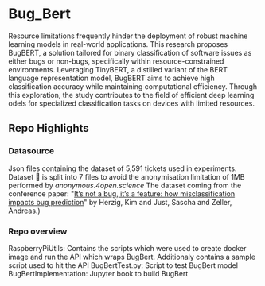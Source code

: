 # Bug_Bert
Resource limitations frequently hinder the deployment of robust machine learning models in real-world applications. This research proposes BugBERT, a solution tailored for binary classification of software issues as either bugs or non-bugs, specifically within resource-constrained environments. Leveraging TinyBERT, a distilled variant of the BERT language representation model, BugBERT aims to achieve high classification accuracy while maintaining computational efficiency. Through this exploration, the study contributes to the field of efficient deep learning odels for specialized classification tasks on devices with limited resources.

## Repo Highlights
### Datasource
Json files containing the dataset of 5,591 tickets used in experiments. 
Dataset :scroll: is split into 7 files to avoid the anonymisation limitation of 1MB performed by _anonymous.4open.science_
The dataset coming from the conference paper: 
"[It’s not a bug, it’s a feature: how misclassification impacts bug prediction](https://www.microsoft.com/en-us/research/wp-content/uploads/2013/05/icse2013-bugclassify.pdf)" 
by Herzig, Kim and Just, Sascha and Zeller, Andreas.)

### Repo overview
RaspberryPiUtils: Contains the scripts which were used to create docker image and run the API which wraps BugBert. Additionaly contains a sample script used to hit the API
BugBertTest.py: Script to test BugBert model
BugBertImplementation: Jupyter book to build BugBert
